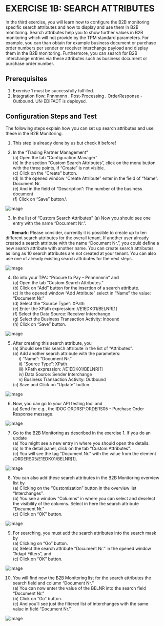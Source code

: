 # **EXERCISE 1B: SEARCH ATTRIBUTES**

In the third exercise, you will learn how to configure the B2B monitoring specific search attributes and how to display and use them in B2B monitoring. Search attributes help you to show further values in B2B monitoring which will not provide by the TPM standard parameters. For example, you can than obtain for example business document or purchase order numbers per sender or receiver interchange payload and display them in the B2B monitoring. Furthermore, you can search for B2B interchange entries via these attributes such as business document or purchase order number.

## **Prerequisites**

1.	Exercise 1 must be successfully fulfilled.
2.	Integration flow: Pnnnnnnn . Post-Processing . OrderResponse - Outbound. UN-EDIFACT is deployed.


## **Configuration Steps and Test**

The following steps explain how you can set up search attributes and use these in the B2B Monitoring.

1.	This step is already done by us but check it before!
   
2.	In the “Trading Partner Management” \
(a)	Open the tab “Configuration Manager”\
(b)	In the section “Custom Search Attributes”, click on the menu button with the three points, if “Create” is not visible. \
(c)	Click on the “Create” button.\
(d)	In the opened window “Create Attribute” enter in the field of “Name”: Document Nr.\
(e)	And in the field of “Description”: The number of the business document\
(f)	Click on “Save” button.\

![image](https://github.com/SAP-samples/integration-suite-b2b-exercises-advanced/blob/main/Exercise/Ex1/EXERCISE%201B%3A%20SEARCH%20ATTRIBUTES/assets/1.png)


3.	In the list of “Custom Search Attributes”
(a)	Now you should see one entry with the name “Document Nr.”.

&nbsp;&nbsp;&nbsp;&nbsp;&nbsp;**Remark**: Please consider, currently it is possible to create up to ten different search attributes for the overall tenant. If another user already created a search attribute with the name “Document Nr.”, you could define a new search attribute with another name. You can create search attributes as long as 10 search attributes are not created at your tenant. You can also use one of already existing search attributes for the next steps.

![image](https://github.com/SAP-samples/integration-suite-b2b-exercises-advanced/blob/main/Exercise/Ex1/EXERCISE%201B%3A%20SEARCH%20ATTRIBUTES/assets/2.png)


4. Go into your TPA: “Procure to Pay – Pnnnnnnnn” and\
(a)	Open the tab “Custom Search Attributes.”\
(b)	Click on “Add” button for the insertion of a search attribute.\
(c)	In the opened window “Add Attribute” select in “Name” the value: “Document Nr.”\
(d)	Select the “Source Type”: XPath\
(e)	Enter the XPath expression: //E1EDK01/BELNR[1]\
(f)	Select the Data Source: Receiver Interchange\
(g)	Select the Business Transaction Activity: Inbound\
(h)	Click on “Save” button.

![image](https://github.com/SAP-samples/integration-suite-b2b-exercises-advanced/blob/main/Exercise/Ex1/EXERCISE%201B%3A%20SEARCH%20ATTRIBUTES/assets/3.png)

5.	After creating this search attribute, you\
(a)	Should see this search attribute in the list of “Attributes”.\
(b)	Add another search attribute with the parameters:\
&nbsp;&nbsp;&nbsp;&nbsp;&nbsp;i) “Name”: “Document Nr.”\
&nbsp;&nbsp;&nbsp;&nbsp;&nbsp;ii) “Source Type”: XPath\
&nbsp;&nbsp;&nbsp;&nbsp;&nbsp;iii)	XPath expression: //E1EDK01/BELNR[1]\
&nbsp;&nbsp;&nbsp;&nbsp;&nbsp;iv)	Data Source: Sender Interchange\
&nbsp;&nbsp;&nbsp;&nbsp;&nbsp;v)	Business Transaction Activity: Outbound\
(c)	 Save and Click on “Update” button.

![image](https://github.com/SAP-samples/integration-suite-b2b-exercises-advanced/blob/main/Exercise/Ex1/EXERCISE%201B%3A%20SEARCH%20ATTRIBUTES/assets/4.png)

6.	Now, you can go to your API testing tool and\
(a)	Send for e.g., the IDOC ORDRSP.ORDERS05 - Purchase Order Response message.

![image](https://github.com/SAP-samples/integration-suite-b2b-exercises-advanced/blob/main/Exercise/Ex1/EXERCISE%201B%3A%20SEARCH%20ATTRIBUTES/assets/5.png)


7.	Go to the B2B Monitoring as described in the exercise 1. If you do an update\
(a)	You might see a new entry in where you should open the details.\
(b)	In the detail panel, click on the tab “Custom Attributes”. \
(c)	You will see the tag “Document Nr.” with the value from the element /ORDERS05/E1EDK01/BELNR[1].

![image](https://github.com/SAP-samples/integration-suite-b2b-exercises-advanced/blob/main/Exercise/Ex1/EXERCISE%201B%3A%20SEARCH%20ATTRIBUTES/assets/6.png)


8.	You can also add these search attributes in the B2B Monitoring overview list by \
(a)	Clicking on the “Customization” button in the overview list “Interchanges”.\
(b)	You see a window “Columns” in where you can select and deselect the visibility of the columns. Select in here the search attribute “Document Nr.”\
(c)	Click on “OK” button.

![image](https://github.com/SAP-samples/integration-suite-b2b-exercises-advanced/blob/main/Exercise/Ex1/EXERCISE%201B%3A%20SEARCH%20ATTRIBUTES/assets/7.png)


9.	For searching, you must add the search attributes into the search mask by\
(a)	Clicking on “Go” button.\
(b)	Select the search attribute “Document Nr.” in the opened window “Adapt Filters”, and\
(c)	Click on “OK” button.

![image](https://github.com/SAP-samples/integration-suite-b2b-exercises-advanced/blob/main/Exercise/Ex1/EXERCISE%201B%3A%20SEARCH%20ATTRIBUTES/assets/8.png)

10.	You will find now the B2B Monitoring list for the search attributes the search field and column “Document Nr.”\
(a)	You can now enter the value of the BELNR into the search field “Document Nr.”\
(b)	Click on “Go” button.\
(c)	And you’ll see just the filtered list of interchanges with the same value in field “Document Nr.”.

![image](https://github.com/SAP-samples/integration-suite-b2b-exercises-advanced/blob/main/Exercise/Ex1/EXERCISE%201B%3A%20SEARCH%20ATTRIBUTES/assets/9.png)

